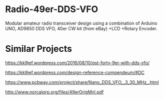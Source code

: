 # Radio-49er-DDS-VFO
Modular amateur radio transceiver design using a combination of Arduino UNO, AD9850 DDS VFO, 40er CW kit (from eBay) +LCD +Rotary Encoder.

# Similar Projects
https://kk9jef.wordpress.com/2016/08/10/qst-forty-9er-with-dds-vfo/

https://kk9jef.wordpress.com/design-reference-compendeum/#DC

https://www.pcbway.com/project/share/Nano_DDS_VFO__3_30_MHz_.html

http://www.norcalqrp.org/files/49erOrigMnl.pdf
